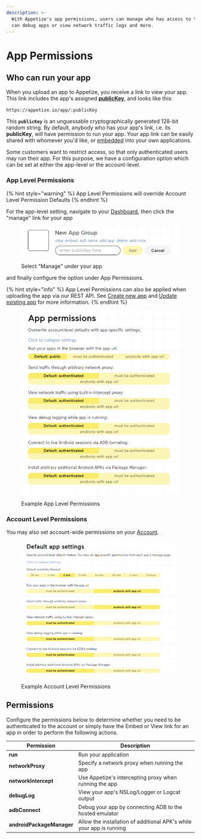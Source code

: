 ```yaml
---
description: >-
  With Appetize's app permissions, users can manage who has access to their app,
  can debug apps or view network traffic logs and more.
---
```


# App Permissions

## Who can run your app

When you upload an app to Appetize, you receive a link to view your app. This link includes the app's assigned [**publicKey**](sharing-apps.md#public-key), and looks like this:

```
https://appetize.io/app/:publicKey
```

This **`publicKey`** is an unguessable cryptographically generated 128-bit random string. By default, anybody who has your app's link, i.e. its **publicKey**, will have permission to run your app. Your app link can be easily shared with whomever you'd like, or [embedded](embedding-apps.md) into your own applications.

Some customers want to restrict access, so that only authenticated users may run their app. For this purpose, we have a configuration option which can be set at either the app-level or the account-level.

### App Level Permissions

{% hint style="warning" %}
App Level Permissions will override Account Level Permission Defaults
{% endhint %}

For the app-level setting, navigate to your [Dashboard](https://appetize.io/dashboard), then click the "manage" link for your app

<figure><img src="../.gitbook/assets/image (10) (1) (1) (1) (1) (1).png" alt=""><figcaption><p>Select "Manage" under your app</p></figcaption></figure>

and finally configure the option under App Permissions.

{% hint style="info" %}
App Level Permissions can also be applied when uploading the app via our REST API. See [Create new app](../rest-api/create-new-app.md) and [Update existing app](../rest-api/update-existing-app.md) for more information.
{% endhint %}

<figure><img src="../.gitbook/assets/image (3) (2).png" alt=""><figcaption><p>Example App Level Permissions</p></figcaption></figure>

### Account Level Permissions

You may also set account-wide permissions on your [Account](https://appetize.io/account).

<figure><img src="../.gitbook/assets/image (1) (1) (3).png" alt=""><figcaption><p>Example Account Level Permissions</p></figcaption></figure>

## Permissions

Configure the permissions below to determine whether you need to be authenticated to the account or simply have the Embed or View link for an app in order to perform the following actions.

| Permission                | Description                                                          |
| ------------------------- | -------------------------------------------------------------------- |
| **run**                   | Run your application                                                 |
| **networkProxy**          | Specify a network proxy when running the app                         |
| **networkIntercept**      | Use Appetize's intercepting proxy when running the app               |
| **debugLog**              | View your app's NSLog/Logger or Logcat output                        |
| **adbConnect**            | Debug your app by connecting ADB to the hosted emulator              |
| **androidPackageManager** | Allow the installation of additional APK's while your app is running |
